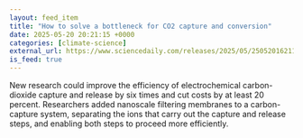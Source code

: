```yaml
---
layout: feed_item
title: "How to solve a bottleneck for CO2 capture and conversion"
date: 2025-05-20 20:21:15 +0000
categories: [climate-science]
external_url: https://www.sciencedaily.com/releases/2025/05/250520162115.htm
is_feed: true
---
```


New research could improve the efficiency of electrochemical carbon-dioxide capture and release by six times and cut costs by at least 20 percent. Researchers added nanoscale filtering membranes to a carbon-capture system, separating the ions that carry out the capture and release steps, and enabling both steps to proceed more efficiently.
